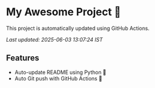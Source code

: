 # My Awesome Project 🚀

This project is automatically updated using GitHub Actions.

_Last updated: 2025-06-03 13:07:24 IST_

## Features
- Auto-update README using Python 🐍
- Auto Git push with GitHub Actions 🤖
